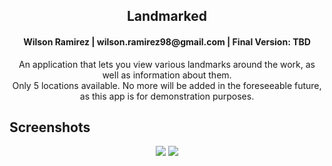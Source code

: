 <a name="readme-top"></a>
  
<!-- PROJECT SHIELDS -->
<div>
<h2 align="center">Landmarked</h2>
<h4 align="center">Wilson Ramirez | wilson.ramirez98@gmail.com | Final Version: TBD</h4>
</div>
  <p align="center">
    An application that lets you view various landmarks around the work, as well as information about them.</br>
    Only 5 locations available. No more will be added in the foreseeable future, as this app is for demonstration purposes.
</p>

## Screenshots
<p align="center">
  <img src="https://github.com/Xander180/Landmarked/assets/67243244/bf361321-e70f-450b-b849-7e6ddb7e7b06">
  <img src="https://github.com/Xander180/Landmarked/assets/67243244/59af48bd-f5b8-4107-b316-84b02976dc79">
</p>
